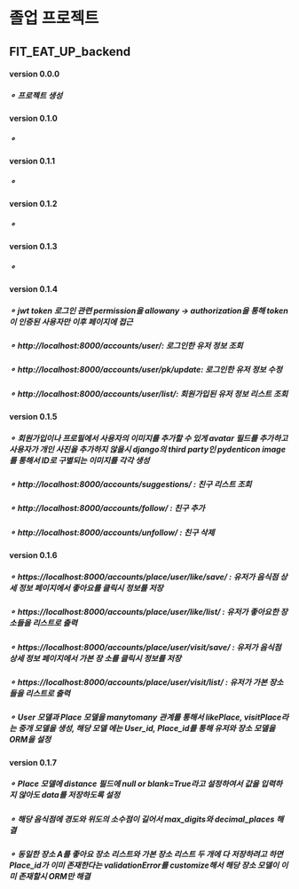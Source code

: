 # 졸업 프로젝트
## FIT_EAT_UP_backend

#### version 0.0.0
  ##### ⚬ 프로젝트 생성
  
#### version 0.1.0
  ##### ⚬ 

#### version 0.1.1
  ##### ⚬ 

#### version 0.1.2
  ##### ⚬ 
  
#### version 0.1.3
  ##### ⚬ 
  
#### version 0.1.4
  ##### ⚬ jwt token 로그인 관련 permission을 allowany -> authorization을 통해 token이 인증된 사용자만 이후 페이지에 접근
  ##### ⚬ http://localhost:8000/accounts/user/: 로그인한 유저 정보 조회
  ##### ⚬ http://localhost:8000/accounts/user/pk/update: 로그인한 유저 정보 수정
  ##### ⚬ http://localhost:8000/accounts/user/list/: 회원가입된 유저 정보 리스트 조회

#### version 0.1.5
  ##### ⚬ 회원가입이나 프로필에서 사용자의 이미지를 추가할 수 있게 avatar 필드를 추가하고 사용자가 개인 사진을 추가하지 않을시             django의 third party인 pydenticon image를 통해서 ID로 구별되는 이미지를 각각 생성
  ##### ⚬ http://localhost:8000/accounts/suggestions/ : 친구 리스트 조회
  ##### ⚬ http://localhost:8000/accounts/follow/ : 친구 추가
  ##### ⚬ http://localhost:8000/accounts/unfollow/ : 친구 삭제
  
#### version 0.1.6
  ##### ⚬ https://localhost:8000/accounts/place/user/like/save/ : 유저가 음식점 상세 정보 페이지에서 좋아요를           클릭시 정보를 저장
  ##### ⚬ https://localhost:8000/accounts/place/user/like/list/ : 유저가 좋아요한 장소들을 리스트로 출력
  ##### ⚬ https://localhost:8000/accounts/place/user/visit/save/ : 유저가 음식점 상세 정보 페이지에서 가본 장           소를 클릭시 정보를 저장
  ##### ⚬ https://localhost:8000/accounts/place/user/visit/list/ : 유저가 가본 장소들을 리스트로 출력
  ##### ⚬ User 모델과 Place 모델을 manytomany 관계를 통해서 likePlace, visitPlace라는 중개 모델을 생성, 해당 모델           에는 User_id, Place_id를 통해 유저와 장소 모델을 ORM을 설정

#### version 0.1.7
  ##### ⚬ Place 모델에 distance 필드에 null or blank=True라고 설정하여서 값을 입력하지 않아도 data를 저장하도록 설정
  ##### ⚬ 해당 음식점에 경도와 위도의 소수점이 길어서 max_digits와 decimal_places 해결
  ##### ⚬ 동일한 장소 A를 좋아요 장소 리스트와 가본 장소 리스트 두 개에 다 저장하려고 하면 Place_id가 이미 존재한다는                 validationError를 customize해서 해당 장소 모델이 이미 존재할시 ORM만  해결



